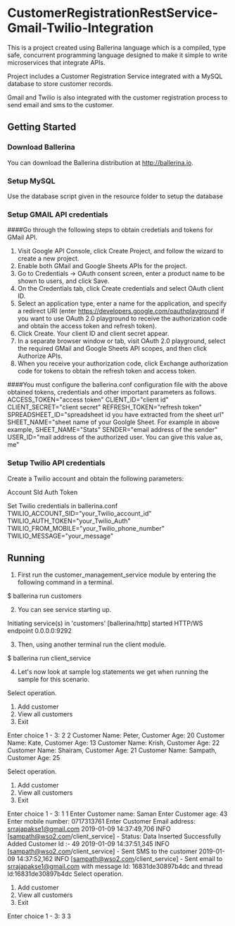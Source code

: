 # CustomerRegistrationRestService-Gmail-Twilio-Integration

This is a project created using Ballerina language which is a compiled, type safe, concurrent programming language designed to
make it simple to write microservices that integrate APIs.

Project includes a Customer Registration Service integrated with a MySQL database to store customer records.

Gmail and Twilio is also integrated with the customer registration process to send email and sms to the customer.

## Getting Started

### Download Ballerina

You can download the Ballerina distribution at http://ballerina.io.

### Setup MySQL

Use the database script given in the resource folder to setup the database

### Setup GMAIL API credentials

####Go through the following steps to obtain credetials and tokens for GMail API.
1. Visit Google API Console, click Create Project, and follow the wizard to create a new project.
2. Enable both GMail and Google Sheets APIs for the project.
3. Go to Credentials -> OAuth consent screen, enter a product name to be shown to users, and click Save.
4. On the Credentials tab, click Create credentials and select OAuth client ID.
5. Select an application type, enter a name for the application, and specify a redirect URI (enter https://developers.google.com/oauthplayground if you want to use OAuth 2.0 playground to receive the authorization code and obtain the access token and refresh token).
6. Click Create. Your client ID and client secret appear.
7. In a separate browser window or tab, visit OAuth 2.0 playground, select the required GMail and Google Sheets API scopes, and then click Authorize APIs.
8. When you receive your authorization code, click Exchange authorization code for tokens to obtain the refresh token and access token.

####You must configure the ballerina.conf configuration file with the above obtained tokens, credentials and other important parameters as follows.  ACCESS_TOKEN="access token"
  CLIENT_ID="client id"
  CLIENT_SECRET="client secret"
  REFRESH_TOKEN="refresh token"
  SPREADSHEET_ID="spreadsheet id you have extracted from the sheet url"
  SHEET_NAME="sheet name of your Goolgle Sheet. For example in above example, SHEET_NAME="Stats"
  SENDER="email address of the sender"
  USER_ID="mail address of the authorized user. You can give this value as, me"

### Setup Twilio API credentials
Create a Twilio account and obtain the following parameters:

Account SId
Auth Token

Set Twilio credentials in ballerina.conf
TWILIO_ACCOUNT_SID="your_Twilio_account_id"
TWILIO_AUTH_TOKEN="your_Twilio_Auth"
TWILIO_FROM_MOBILE="your_Twilio_phone_number"
TWILIO_MESSAGE="your_message"

## Running

1. First run the customer_management_service module by entering the following command in a terminal.

$ ballerina run customers

2. You can see service starting up.

Initiating service(s) in 'customers'
[ballerina/http] started HTTP/WS endpoint 0.0.0.0:9292

3. Then, using another terminal run the client module.

$ ballerina run client_service

4. Let's now look at sample log statements we get when running the sample for this scenario.

Select operation.
1. Add customer
2. View all customers
3. Exit

Enter choice 1 - 3: 2
2
Customer Name: Peter,  Customer Age: 20
Customer Name: Kate,  Customer Age: 13
Customer Name: Krish,  Customer Age: 22
Customer Name: Shairam,  Customer Age: 21
Customer Name: Sampath,  Customer Age: 25

Select operation.
1. Add customer
2. View all customers
3. Exit

Enter choice 1 - 3: 1
1
Enter Customer name: Saman
Enter Customer age: 43
Enter mobile number: 0717313761
Enter Customer Email address: srrajapakse1@gmail.com
2019-01-09 14:37:49,706 INFO  [sampath@wso2.com/client_service] - Status: Data Inserted Successfully Added Customer Id :- 49
2019-01-09 14:37:51,345 INFO  [sampath@wso2.com/client_service] - Sent SMS to the customer
2019-01-09 14:37:52,162 INFO  [sampath@wso2.com/client_service] - Sent email to srrajapakse1@gmail.com with message Id: 16831de30897b4dc and thread Id:16831de30897b4dc
Select operation.
1. Add customer
2. View all customers
3. Exit

Enter choice 1 - 3: 3
3



